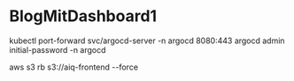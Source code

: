 # BlogMitDashboard1


kubectl port-forward svc/argocd-server -n argocd 8080:443
argocd admin initial-password -n argocd

aws s3 rb s3://aiq-frontend --force
